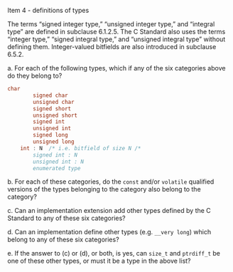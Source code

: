 Item 4 \- definitions of types

The terms “signed integer type,” “unsigned integer type,” and “integral type”
are defined in subclause 6.1.2.5. The C Standard also uses the terms “integer
type,” “signed integral type,” and “unsigned integral type” without defining
them. Integer-valued bitfields are also introduced in subclause 6.5.2.

a. For each of the following types, which if any of the six categories above do
they belong to?

```c
char
        signed char
        unsigned char
        signed short
        unsigned short
        signed int
        unsigned int
        signed long
        unsigned long
 	int : N	 /* i.e. bitfield of size N /*
        signed int : N
        unsigned int : N
        enumerated type
```

b. For each of these categories, do the `const` and/or `volatile` qualified
versions of the types belonging to the category also belong to the category?

c. Can an implementation extension add other types defined by the C Standard to
any of these six categories?

d. Can an implementation define other types (e.g. `__very long`) which belong to
any of these six categories?

e. If the answer to (c) or (d), or both, is yes, can `size_t` and `ptrdiff_t` be
one of these other types, or must it be a type in the above list?

